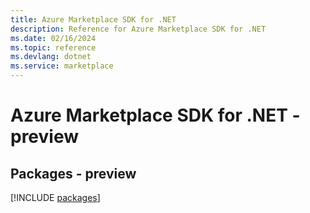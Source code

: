```yaml
---
title: Azure Marketplace SDK for .NET
description: Reference for Azure Marketplace SDK for .NET
ms.date: 02/16/2024
ms.topic: reference
ms.devlang: dotnet
ms.service: marketplace
---
```

# Azure Marketplace SDK for .NET - preview
## Packages - preview
[!INCLUDE [packages](marketplace-index.md)]